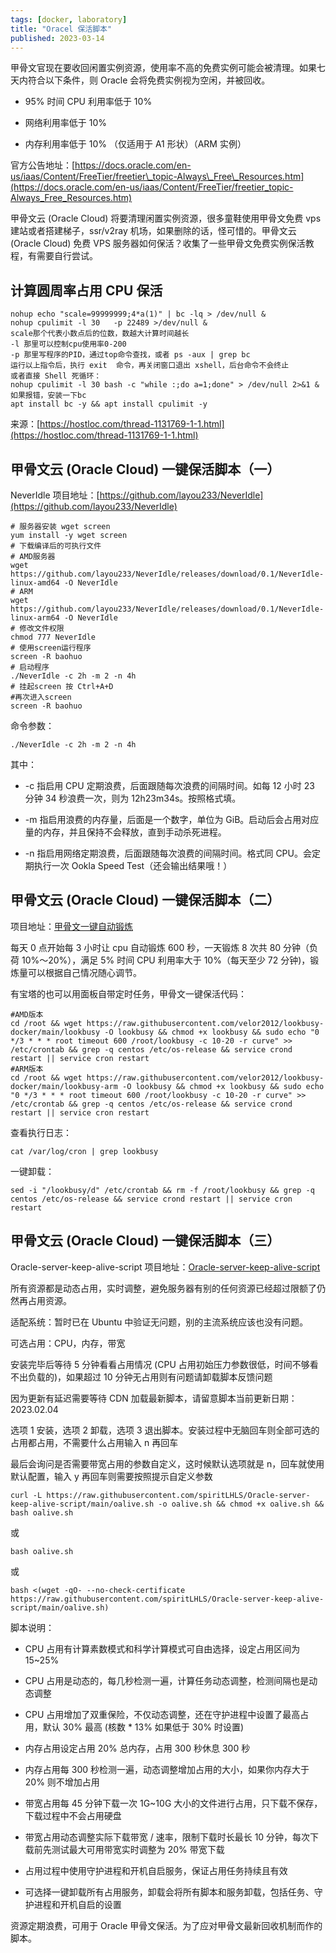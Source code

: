 ```yaml
---
tags: [docker, laboratory]
title: "Oracel 保活脚本"
published: 2023-03-14
---
```


甲骨文官现在要收回闲置实例资源，使用率不高的免费实例可能会被清理。如果七天内符合以下条件，则 Oracle 会将免费实例视为空闲，并被回收。

- 95% 时间 CPU 利用率低于 10%

- 网络利用率低于 10%

- 内存利用率低于 10% （仅适用于 A1 形状）（ARM 实例）

官方公告地址：[https://docs.oracle.com/en-us/iaas/Content/FreeTier/freetier\_topic-Always\_Free\_Resources.htm](https://docs.oracle.com/en-us/iaas/Content/FreeTier/freetier_topic-Always_Free_Resources.htm)

甲骨文云 (Oracle Cloud) 将要清理闲置实例资源，很多童鞋使用甲骨文免费 vps 建站或者搭建梯子，ssr/v2ray 机场，如果删除的话，怪可惜的。甲骨文云 (Oracle Cloud) 免费 VPS 服务器如何保活？收集了一些甲骨文免费实例保活教程，有需要自行尝试。

## 计算圆周率占用 CPU 保活

```shell
nohup echo "scale=99999999;4*a(1)" | bc -lq > /dev/null &
nohup cpulimit -l 30   -p 22489 >/dev/null &
scale那个代表小数点后的位数，数越大计算时间越长
-l 那里可以控制cpu使用率0-200
-p 那里写程序的PID，通过top命令查找，或者 ps -aux | grep bc
运行以上指令后，执行 exit  命令，再关闭窗口退出 xshell，后台命令不会终止
或者直接 Shell 死循环：
nohup cpulimit -l 30 bash -c "while :;do a=1;done" > /dev/null 2>&1 &
如果报错，安装一下bc
apt install bc -y && apt install cpulimit -y
```

来源：[https://hostloc.com/thread-1131769-1-1.html](https://hostloc.com/thread-1131769-1-1.html)

## 甲骨文云 (Oracle Cloud) 一键保活脚本（一）

NeverIdle 项目地址：[https://github.com/layou233/NeverIdle](https://github.com/layou233/NeverIdle)

```shell
# 服务器安装 wget screen
yum install -y wget screen
# 下载编译后的可执行文件
# AMD服务器
wget https://github.com/layou233/NeverIdle/releases/download/0.1/NeverIdle-linux-amd64 -O NeverIdle
# ARM
wget https://github.com/layou233/NeverIdle/releases/download/0.1/NeverIdle-linux-arm64 -O NeverIdle
# 修改文件权限
chmod 777 NeverIdle
# 使用screen运行程序
screen -R baohuo
# 启动程序
./NeverIdle -c 2h -m 2 -n 4h
# 挂起screen 按 Ctrl+A+D
#再次进入screen 
screen -R baohuo
```

命令参数：

```shell
./NeverIdle -c 2h -m 2 -n 4h
```

其中：

- \-c 指启用 CPU 定期浪费，后面跟随每次浪费的间隔时间。如每 12 小时 23 分钟 34 秒浪费一次，则为 12h23m34s。按照格式填。

- \-m 指启用浪费的内存量，后面是一个数字，单位为 GiB。启动后会占用对应量的内存，并且保持不会释放，直到手动杀死进程。

- \-n 指启用网络定期浪费，后面跟随每次浪费的间隔时间。格式同 CPU。会定期执行一次 Ookla Speed Test（还会输出结果哦！）

## 甲骨文云 (Oracle Cloud) 一键保活脚本（二）

项目地址：[甲骨文一键自动锻炼](https://hostloc.com/thread-1132743-1-1.html)

每天 0 点开始每 3 小时让 cpu 自动锻炼 600 秒，一天锻炼 8 次共 80 分钟（负荷 10%～20%），满足 5% 时间 CPU 利用率大于 10%（每天至少 72 分钟)，锻炼量可以根据自己情况随心调节。

有宝塔的也可以用面板自带定时任务，甲骨文一键保活代码：

```shell
#AMD版本
cd /root && wget https://raw.githubusercontent.com/velor2012/lookbusy-docker/main/lookbusy -O lookbusy && chmod +x lookbusy && sudo echo "0 */3 * * * root timeout 600 /root/lookbusy -c 10-20 -r curve" >> /etc/crontab && grep -q centos /etc/os-release && service crond restart || service cron restart
#ARM版本
cd /root && wget https://raw.githubusercontent.com/velor2012/lookbusy-docker/main/lookbusy-arm -O lookbusy && chmod +x lookbusy && sudo echo "0 */3 * * * root timeout 600 /root/lookbusy -c 10-20 -r curve" >> /etc/crontab && grep -q centos /etc/os-release && service crond restart || service cron restart
```

查看执行日志：

```shell
cat /var/log/cron | grep lookbusy
```

一键卸载：

```shell
sed -i "/lookbusy/d" /etc/crontab && rm -f /root/lookbusy && grep -q centos /etc/os-release && service crond restart || service cron restart
```

## 甲骨文云 (Oracle Cloud) 一键保活脚本（三）

Oracle-server-keep-alive-script 项目地址：[Oracle-server-keep-alive-script](https://github.com/spiritLHLS/Oracle-server-keep-alive-script)

所有资源都是动态占用，实时调整，避免服务器有别的任何资源已经超过限额了仍然再占用资源。

适配系统：暂时已在 Ubuntu 中验证无问题，别的主流系统应该也没有问题。

可选占用：CPU，内存，带宽

安装完毕后等待 5 分钟看看占用情况 (CPU 占用初始压力参数很低，时间不够看不出负载的)，如果超过 10 分钟无占用则有问题请卸载脚本反馈问题

因为更新有延迟需要等待 CDN 加载最新脚本，请留意脚本当前更新日期：2023.02.04

选项 1 安装，选项 2 卸载，选项 3 退出脚本。安装过程中无脑回车则全部可选的占用都占用，不需要什么占用输入 n 再回车

最后会询问是否需要带宽占用的参数自定义，这时候默认选项就是 n，回车就使用默认配置，输入 y 再回车则需要按照提示自定义参数

```shell
curl -L https://raw.githubusercontent.com/spiritLHLS/Oracle-server-keep-alive-script/main/oalive.sh -o oalive.sh && chmod +x oalive.sh && bash oalive.sh
```

或

```shell
bash oalive.sh
```

或

```shell
bash <(wget -qO- --no-check-certificate https://raw.githubusercontent.com/spiritLHLS/Oracle-server-keep-alive-script/main/oalive.sh)
```

脚本说明：

- CPU 占用有计算素数模式和科学计算模式可自由选择，设定占用区间为 15~25%

- CPU 占用是动态的，每几秒检测一遍，计算任务动态调整，检测间隔也是动态调整

- CPU 占用增加了双重保险，不仅动态调整，还在守护进程中设置了最高占用，默认 30% 最高 (核数 \* 13% 如果低于 30% 时设置)

- 内存占用设定占用 20% 总内存，占用 300 秒休息 300 秒

- 内存占用每 300 秒检测一遍，动态调整增加占用的大小，如果你内存大于 20% 则不增加占用

- 带宽占用每 45 分钟下载一次 1G~10G 大小的文件进行占用，只下载不保存，下载过程中不会占用硬盘

- 带宽占用动态调整实际下载带宽 / 速率，限制下载时长最长 10 分钟，每次下载前先测试最大可用带宽实时调整为 20% 带宽下载

- 占用过程中使用守护进程和开机自启服务，保证占用任务持续且有效

- 可选择一键卸载所有占用服务，卸载会将所有脚本和服务卸载，包括任务、守护进程和开机自启的设置

资源定期浪费，可用于 Oracle 甲骨文保活。为了应对甲骨文最新回收机制而作的脚本。